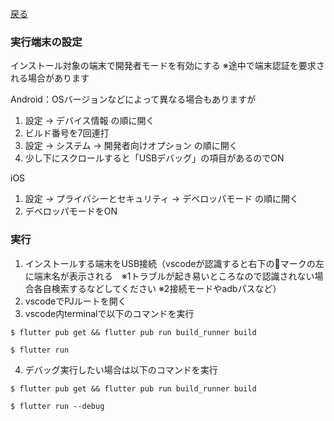 [戻る](/README.md)

### 実行端末の設定

インストール対象の端末で開発者モードを有効にする
※途中で端末認証を要求される場合があります

Android：OSバージョンなどによって異なる場合もありますが
1. 設定 → デバイス情報 の順に開く
2. ビルド番号を7回連打
3. 設定 → システム → 開発者向けオプション の順に開く
4. 少し下にスクロールすると「USBデバッグ」の項目があるのでON

iOS
1. 設定 → プライバシーとセキュリティ → デベロッパモード の順に開く
2. デベロッパモードをON

### 実行

1. インストールする端末をUSB接続（vscodeが認識すると右下の🔔マークの左に端末名が表示される　※1トラブルが起き易いところなので認識されない場合各自検索するなどしてください ※2接続モードやadbパスなど）
2. vscodeでPJルートを開く
3. vscode内terminalで以下のコマンドを実行

```
$ flutter pub get && flutter pub run build_runner build
```

```
$ flutter run
```

4. デバッグ実行したい場合は以下のコマンドを実行

```
$ flutter pub get && flutter pub run build_runner build
```

```
$ flutter run --debug
```
